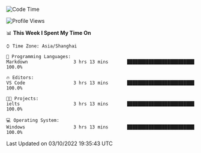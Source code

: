 <!--START_SECTION:waka-->
![Code Time](http://img.shields.io/badge/Code%20Time-205%20hrs%2043%20mins-blue)

![Profile Views](http://img.shields.io/badge/Profile%20Views-0-blue)

📊 **This Week I Spent My Time On** 

```text
⌚︎ Time Zone: Asia/Shanghai

💬 Programming Languages: 
Markdown                 3 hrs 13 mins       █████████████████████████   100.0%

🔥 Editors: 
VS Code                  3 hrs 13 mins       █████████████████████████   100.0%

🐱‍💻 Projects: 
ielts                    3 hrs 13 mins       █████████████████████████   100.0%

💻 Operating System: 
Windows                  3 hrs 13 mins       █████████████████████████   100.0%

```


 Last Updated on 03/10/2022 19:35:43 UTC
<!--END_SECTION:waka-->